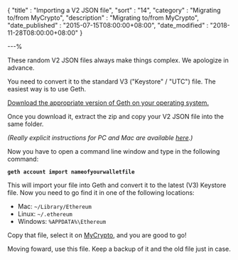 {
"title"       : "Importing a V2 JSON file",
"sort"        : "14",
"category"    : "Migrating to/from MyCrypto",
"description" : "Migrating to/from MyCrypto",
"date_published" : "2015-07-15T08:00:00+08:00",
"date_modified"  : "2018-11-28T08:00:00+08:00"
}

---%

These random V2 JSON files always make things complex. We apologize in advance.

You need to convert it to the standard V3 ("Keystore" / "UTC") file. The easiest way is to use Geth.

[Download the appropriate version of Geth on your operating system.](https://github.com/ethereum/go-ethereum/releases)

Once you download it, extract the zip and copy your V2 JSON file into the same folder.

_(Really explicit instructions for PC and Mac are available [here](https://ethereum.stackexchange.com/a/466).)_

Now you have to open a command line window and type in the following command:

**`geth account import nameofyourwalletfile`**

This will import your file into Geth and convert it to the latest (V3) Keystore file. Now you need to go find it in one of the following locations:

*   Mac: `~/Library/Ethereum`
*   Linux: `~/.ethereum`
*   Windows: `%APPDATA%\Ethereum`

Copy that file, select it on [MyCrypto](https://mycrypto.com), and you are good to go!

Moving foward, use this file. Keep a backup of it and the old file just in case.
